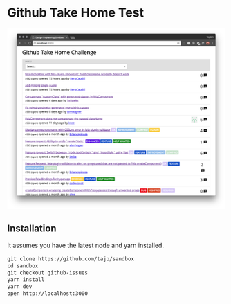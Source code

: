 # Github Take Home Test

![Screenshot](image.png)

## Installation

It assumes you have the latest node and yarn installed.

```
git clone https://github.com/tajo/sandbox
cd sandbox
git checkout github-issues
yarn install
yarn dev
open http://localhost:3000
```
